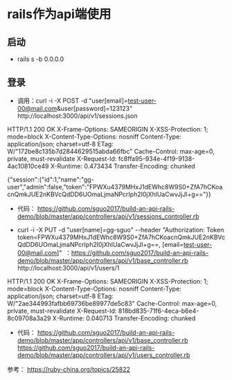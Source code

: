 # rails作为api端使用

## 启动
* rails s -b 0.0.0.0 

## 登录

* 调用：curl -i -X POST -d "user[email]=test-user-00@mail.com&user[password]=123123" http://localhost:3000/api/v1/sessions.json

HTTP/1.1 200 OK
X-Frame-Options: SAMEORIGIN
X-XSS-Protection: 1; mode=block
X-Content-Type-Options: nosniff
Content-Type: application/json; charset=utf-8
ETag: W/"172be8c135b7d2844629515abda66fbc"
Cache-Control: max-age=0, private, must-revalidate
X-Request-Id: fc8ffa95-934e-4f19-9138-4ac10810ce49
X-Runtime: 0.473434
Transfer-Encoding: chunked

{"session":{"id":1,"name":"gg-user","admin":false,"token":"FPWXu4379MHxJ1dEWhc8W9S0+ZfA7hCKoacnQmkJUE2nKBVcQdDD6UOmaLjmaNPcrIph2I0jXhlUaCwvJjJl+g=="}}

* 代码：
https://github.com/sguo2017/build-an-api-rails-demo/blob/master/app/controllers/api/v1/sessions_controller.rb


* curl -i -X PUT -d "user[name]=gg-sguo" --header "Authorization: Token token=FPWXu4379MHxJ1dEWhc8W9S0+ZfA7hCKoacnQmkJUE2nKBVcQdDD6UOmaLjmaNPcrIph2I0jXhlUaCwvJjJl+g==,  [email=test-user-00@mail.com]"  ：https://github.com/sguo2017/build-an-api-rails-demo/blob/master/app/controllers/api/v1/base_controller.rb http://localhost:3000/api/v1/users/1

HTTP/1.1 200 OK
X-Frame-Options: SAMEORIGIN
X-XSS-Protection: 1; mode=block
X-Content-Type-Options: nosniff
Content-Type: application/json; charset=utf-8
ETag: W/"2ae344993fafbb69736be89977de5c83"
Cache-Control: max-age=0, private, must-revalidate
X-Request-Id: 818bd835-71f6-4eca-b6e4-8c09708a3a29
X-Runtime: 0.040713
Transfer-Encoding: chunked

* 代码：
https://github.com/sguo2017/build-an-api-rails-demo/blob/master/app/controllers/api/v1/base_controller.rb
https://github.com/sguo2017/build-an-api-rails-demo/blob/master/app/controllers/api/v1/users_controller.rb








参考：
https://ruby-china.org/topics/25822
